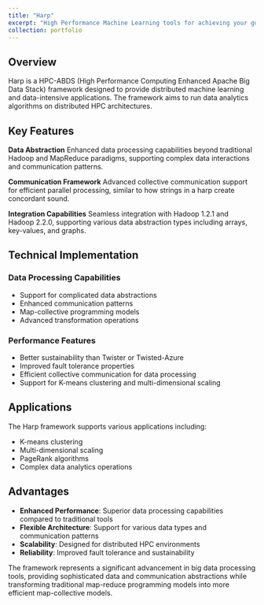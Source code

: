 ```yaml
---
title: "Harp"
excerpt: "High Performance Machine Learning tools for achieving your goals faster.<br/><img src='/images/Harpimage.png'>"
collection: portfolio
---
```

## Overview

Harp is a HPC-ABDS (High Performance Computing Enhanced Apache Big Data Stack) framework designed to provide distributed machine learning and data-intensive applications. The framework aims to run data analytics algorithms on distributed HPC architectures.

## Key Features

**Data Abstraction**
Enhanced data processing capabilities beyond traditional Hadoop and MapReduce paradigms, supporting complex data interactions and communication patterns.

**Communication Framework**
Advanced collective communication support for efficient parallel processing, similar to how strings in a harp create concordant sound.

**Integration Capabilities**
Seamless integration with Hadoop 1.2.1 and Hadoop 2.2.0, supporting various data abstraction types including arrays, key-values, and graphs.

## Technical Implementation

### Data Processing Capabilities
- Support for complicated data abstractions
- Enhanced communication patterns
- Map-collective programming models
- Advanced transformation operations

### Performance Features
- Better sustainability than Twister or Twisted-Azure
- Improved fault tolerance properties
- Efficient collective communication for data processing
- Support for K-means clustering and multi-dimensional scaling

## Applications

The Harp framework supports various applications including:
- K-means clustering
- Multi-dimensional scaling
- PageRank algorithms
- Complex data analytics operations

## Advantages

- **Enhanced Performance**: Superior data processing capabilities compared to traditional tools
- **Flexible Architecture**: Support for various data types and communication patterns
- **Scalability**: Designed for distributed HPC environments
- **Reliability**: Improved fault tolerance and sustainability

The framework represents a significant advancement in big data processing tools, providing sophisticated data and communication abstractions while transforming traditional map-reduce programming models into more efficient map-collective models.
